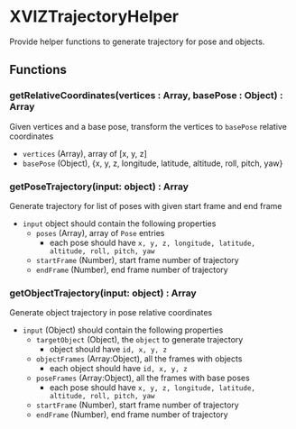 # XVIZTrajectoryHelper

Provide helper functions to generate trajectory for pose and objects.

## Functions

### getRelativeCoordinates(vertices : Array, basePose : Object) : Array

Given vertices and a base pose, transform the vertices to `basePose` relative coordinates

- `vertices` (Array), array of [x, y, z]
- `basePose` (Object), {x, y, z, longitude, latitude, altitude, roll, pitch, yaw}

### getPoseTrajectory(input: object) : Array

Generate trajectory for list of poses with given start frame and end frame

- `input` object should contain the following properties
  - `poses` (Array), array of `Pose` entries
    - each pose should have `x, y, z, longitude, latitude, altitude, roll, pitch, yaw`
  - `startFrame` (Number), start frame number of trajectory
  - `endFrame` (Number), end frame number of trajectory

### getObjectTrajectory(input: object) : Array

Generate object trajectory in pose relative coordinates

- `input` (Object) should contain the following properties
  - `targetObject` (Object), the `object` to generate trajectory
    - object should have `id, x, y, z`
  - `objectFrames` (Array:Object), all the frames with objects
    - each object should have `id, x, y, z`
  - `poseFrames` (Array:Object), all the frames with base poses
    - each pose should have `x, y, z, longitude, latitude, altitude, roll, pitch, yaw`
  - `startFrame` (Number), start frame number of trajectory
  - `endFrame` (Number), end frame number of trajectory
